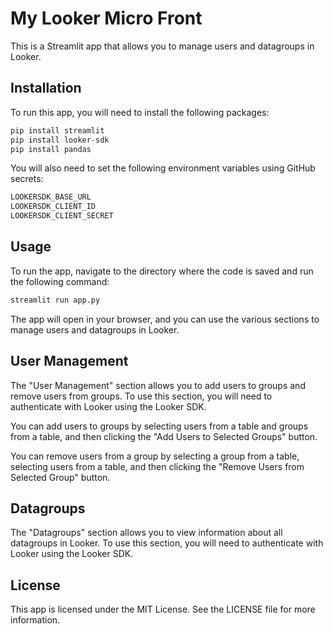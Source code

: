 # My Looker Micro Front
This is a Streamlit app that allows you to manage users and datagroups in Looker.

## Installation
To run this app, you will need to install the following packages:

```python
pip install streamlit
pip install looker-sdk
pip install pandas
```
You will also need to set the following environment variables using GitHub secrets:

```python
LOOKERSDK_BASE_URL
LOOKERSDK_CLIENT_ID
LOOKERSDK_CLIENT_SECRET
```

## Usage
To run the app, navigate to the directory where the code is saved and run the following command:

```python
streamlit run app.py
```

The app will open in your browser, and you can use the various sections to manage users and datagroups in Looker.

## User Management
The "User Management" section allows you to add users to groups and remove users from groups. To use this section, you will need to authenticate with Looker using the Looker SDK.

You can add users to groups by selecting users from a table and groups from a table, and then clicking the "Add Users to Selected Groups" button.

You can remove users from a group by selecting a group from a table, selecting users from a table, and then clicking the "Remove Users from Selected Group" button.

## Datagroups
The "Datagroups" section allows you to view information about all datagroups in Looker. To use this section, you will need to authenticate with Looker using the Looker SDK.

## License
This app is licensed under the MIT License. See the LICENSE file for more information.
